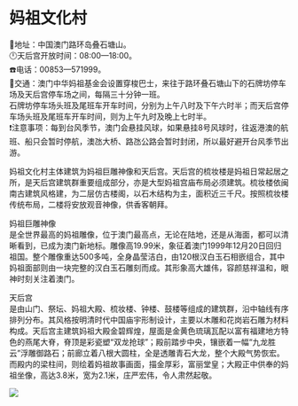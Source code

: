 # 妈祖文化村  
📍地址：中国澳门路环岛叠石塘山。  
🕛天后宫开放时间：08:00—18:00。  
☎️电话：00853—571999。  
🚌交通：澳门中华妈祖基金会设置穿梭巴士，来往于路环叠石塘山下的石牌坊停车场及天后宫停车场之间，每隔三十分钟一班。  
石牌坊停车场头班及尾班车开车时间，分别为上午八时及下午六时半；而天后宫停车场头班及尾班车开车时间，则为上午九时及晚上七时半。  
❗注意事项：每到台风季节，澳门会悬挂风球，如果悬挂8号风球时，往返港澳的航班、船只会暂时停航，澳氹大桥、路氹公路会暂时封闭，所以最好避开台风季节出游。  

妈祖文化村主体建筑为妈祖巨雕神像和天后宫。天后宫的梳妆楼是妈祖日常起居之所，是天后宫建筑群重要组成部分，亦是大型妈祖宫庙布局必须建筑。梳妆楼依闽南古建筑风格建，为二层仿古楼阁，以石木结构为主，面积近三千尺。按照梳妆楼传统布局，二楼将安放观音神像，供香客朝拜。  

妈祖巨雕神像  
是全世界最高的妈祖雕像，位于澳门最高点，无论在陆地，还是从海面，都可以清晰看到，已成为澳门新地标。雕像高19.99米，象征着澳门1999年12月20日回归祖国。整个雕像重达500多吨，全身晶莹洁白，由120根汉白玉石相嵌组合，其中妈祖面部则由一块完整的汉白玉石雕刻而成。其形象高大雄伟，容颜慈祥温和，眼神时刻关注着澳门。  

天后宫  
是由山门、祭坛、妈祖大殿、梳妆楼、钟楼、鼓楼等组成的建筑群，沿中轴线有序排列分布。其风格按明清时代中国庙宇形制设计，主要以木雕和花岗岩石雕为材料构成。天后宫主建筑妈祖大殿金碧辉煌，屋面是金黄色琉璃瓦配以富有福建地方特色的燕尾大脊，脊顶是彩瓷塑“双龙抢球”；殿前踏步中央，镶嵌着一幅“九龙胜云”浮雕御路石；前廊立着八根大圆柱，全是透雕青石大龙，整个大殿气势恢宏。而殿内的梁柱间，则绘着妈祖故事画面，描金厚彩，富丽堂皇；大殿正中供奉的妈祖坐像，高达3.8米，宽为2.1米，庄严宏伟，令人肃然起敬。  

![](https://raw.gitmirror.com/szqq0512/Pic/main/img/202201212153172.png)  
